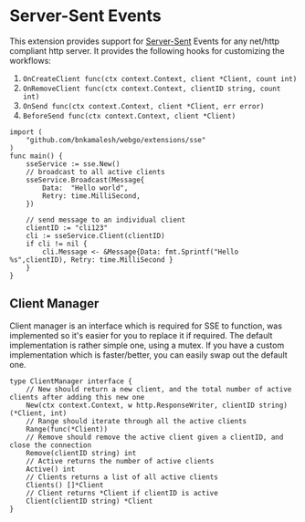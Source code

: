 # Server-Sent Events

This extension provides support for [Server-Sent](https://developer.mozilla.org/en-US/docs/Web/API/Server-sent_events/Using_server-sent_events) Events for any net/http compliant http server.
It provides the following hooks for customizing the workflows:

1. `OnCreateClient func(ctx context.Context, client *Client, count int)`
2. `OnRemoveClient func(ctx context.Context, clientID string, count int)`
3. `OnSend func(ctx context.Context, client *Client, err error)`
4. `BeforeSend func(ctx context.Context, client *Client)`

```golang
import (
    "github.com/bnkamalesh/webgo/extensions/sse"
)
func main() {
    sseService := sse.New()
    // broadcast to all active clients
    sseService.Broadcast(Message{
        Data:  "Hello world",
        Retry: time.MilliSecond,
	})

    // send message to an individual client
    clientID := "cli123"
    cli := sseService.Client(clientID)
    if cli != nil {
        cli.Message <- &Message{Data: fmt.Sprintf("Hello %s",clientID), Retry: time.MilliSecond }
    }
}
```

## Client Manager

Client manager is an interface which is required for SSE to function, was implemented so it's easier for you to replace it if required. The default implementation is rather simple one, using a mutex. If you have a custom implementation which is faster/better, you can easily swap out the default one.

```golang
type ClientManager interface {
	// New should return a new client, and the total number of active clients after adding this new one
	New(ctx context.Context, w http.ResponseWriter, clientID string) (*Client, int)
	// Range should iterate through all the active clients
	Range(func(*Client))
	// Remove should remove the active client given a clientID, and close the connection
	Remove(clientID string) int
	// Active returns the number of active clients
	Active() int
	// Clients returns a list of all active clients
	Clients() []*Client
	// Client returns *Client if clientID is active
	Client(clientID string) *Client
}
```
